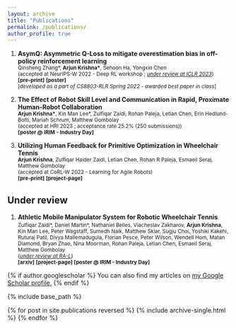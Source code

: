 ```yaml
---
layout: archive
title: "Publications"
permalink: /publications/
author_profile: true
---
```

<style scoped>
  .no-underline a {
    text-decoration:none;
  }
</style>
<div class="no-underline" markdown="1">

1. <b>AsymQ: Asymmetric Q-Loss to mitigate overestimation bias in off-policy reinforcement learning</b><br/>
  <small>Qinsheng Zhang*, <b>Arjun Krishna*</b>, Sehoon Ha, Yongxin Chen<br/>
  (accepted at NeurIPS-W 2022 - Deep RL workshop ; <i><u>under review at ICLR 2023</u></i>)<br/>
  [**[pre-print]**](/files/asymq_preprint.pdf) [**[poster]**](/files/asymq-poster.png) <br/>
  [<i>developed as a part of CS8803-RLR Spring 2022 - awarded best paper in class</i>]</small>

1. <b>The Effect of Robot Skill Level and Communication in Rapid, Proximate Human-Robot Collaboration</b><br/>
   <small><b>Arjun Krishna\*</b>, Kin Man Lee\*, Zulfiqar Zaidi, Rohan Paleja, Letian Chen, Erin Hedlund-Botti, Mariah Schrum, Matthew Gombolay<br/>
  (accepted at HRI 2023 ; acceptance rate 25.2% (250 submissions)) <br/>
  [**[poster @ IRIM - Industry Day]**](/files/poster-IRIM-AgileHRC.png)</small>

1. <b>Utilizing Human Feedback for Primitive Optimization in Wheelchair Tennis</b><br/>
   <small><b>Arjun Krishna</b>, Zulfiqar Haider Zaidi, Letian Chen, Rohan R Paleja, Esmaeil Seraj, Matthew Gombolay<br/>
   (accepted at CoRL-W 2022 - Learning for Agile Robots)<br/>
   [**[pre-print]**](/files/ProMP_WTR.pdf) [**[project-page]**](/project/promp_utilize_feedback)</small>

## Under review

1. <b>Athletic Mobile Manipulator System for Robotic Wheelchair Tennis</b> <br/>
   <small>Zulfiqar Zaidi\*, Daniel Martin\*, Nathaniel Belles, Viacheslav Zakharov, <b>Arjun Krishna</b>, Kin Man Lee, Peter Wagstaff, Sumedh Naik, Matthew Sklar, Sugju Choi, Yoshiki Kakehi, Ruturaj Patil, Divya Mallemadugula, Florian Pesce, Peter Wilson, Wendell Hom, Matan Diamond, Bryan Zhao, Nina Moorman, Rohan Paleja, Letian Chen, Esmaeil Seraj, Matthew Gombolay <br/>
   (<i><u>under review at RA-L</u></i>)<br/>
   [**[arxiv]**](https://arxiv.org/abs/2210.02517v1) [**[project-page]**](https://core-robotics-lab.github.io/Wheelchair-Tennis-Robot/) [**[poster @ IRIM - Industry Day]**](/files/poster-IRIM-ESTHER.png)</small>


</div>

{% if author.googlescholar %}
  You can also find my articles on <u><a href="{{author.googlescholar}}">my Google Scholar profile</a>.</u>
{% endif %}

{% include base_path %}

{% for post in site.publications reversed %}
  {% include archive-single.html %}
{% endfor %}
